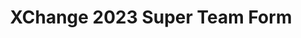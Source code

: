 ---
title: XChange 2023 Super Team Form
redirect_to: https://docs.google.com/forms/d/e/1FAIpQLSfFXiLv4ovYqOSkTex2qBJGXmePB4iBW5W2HVlOOtmmlfMydA/viewform?usp=pp_url&entry.1812699281=Day+1+(Online):+March+11,+9:30+AM+-+3:00+PM&entry.1812699281=Day+2+AM+(Online):+March+15,+10:00+AM+-+11:30+AM&entry.1812699281=Day+2+PM+(Online):+March+15,+1:00+PM+-+2:30+PM&entry.1812699281=Day+3+(Onsite):+March+18,+6:30+AM+-+9:00+PM&entry.726610729=Yes!&entry.1240958127=0+pieces&entry.187127976=0+pieces&entry.83615122=0+pieces&entry.673669620=0+pieces&entry.634918073=0+pieces&entry.310694660=0+pieces
redirect_from: 
  - /XChange2023TeamForm
  - /xchange2023teamform
---